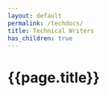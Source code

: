 ```yaml
---
layout: default
permalink: /techdocs/
title: Technical Writers
has_children: true
---
```

# {{page.title}}